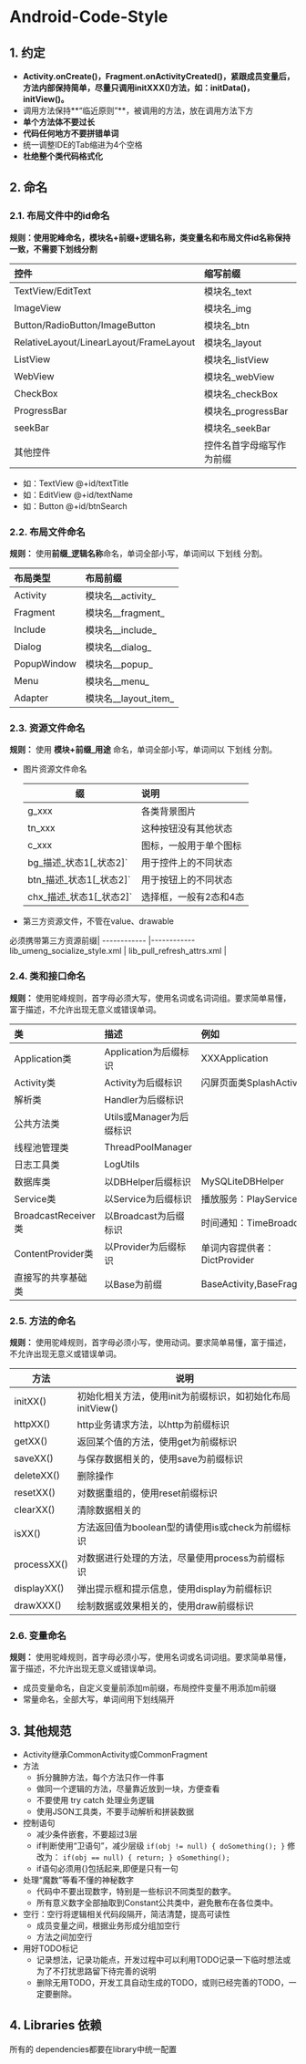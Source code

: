 # Android-Code-Style

## 1. 约定

* **Activity.onCreate()，Fragment.onActivityCreated()，紧跟成员变量后，方法内部保持简单，尽量只调用initXXX()方法，如：initData()，initView()。**
* 调用方法保持**“临近原则”**，被调用的方法，放在调用方法下方
* **单个方法体不要过长**
* **代码任何地方不要拼错单词**
* 统一调整IDE的Tab缩进为4个空格
* **杜绝整个类代码格式化**

## 2. 命名

### 2.1. 布局文件中的id命名

**规则：使用驼峰命名，模块名+前缀+逻辑名称，类变量名和布局文件id名称保持一致，不需要下划线分割**

控件	| 缩写前缀
:--	| :-----
TextView/EditText	| 模块名_text 
ImageView 			| 模块名_img 
Button/RadioButton/ImageButton | 模块名_btn 
RelativeLayout/LinearLayout/FrameLayout | 模块名_layout 
ListView	| 模块名_listView 
WebView 	| 模块名_webView 
CheckBox 	| 模块名_checkBox 
ProgressBar	| 模块名_progressBar 
seekBar 	| 模块名_seekBar 
其他控件 	| 控件名首字母缩写作为前缀

* 如：TextView @+id/textTitle
* 如：EditView @+id/textName
* 如：Button @+id/btnSearch


### 2.2. 布局文件命名

**规则：** 使用**前缀_逻辑名称**命名，单词全部小写，单词间以 下划线 分割。

布局类型	| 布局前缀
:------	| :------
Activity	| 模块名__activity_ 
Fragment	| 模块名__fragment_ 
Include		| 模块名__include_ 
Dialog		| 模块名__dialog_ 
PopupWindow	| 模块名__popup_ 
Menu		| 模块名__menu_ 
Adapter		| 模块名__layout_item_ 

### 2.3. 资源文件命名

**规则：** 使用 **模块+前缀_用途** 命名，单词全部小写，单词间以 下划线 分割。

* 图片资源文件命名

	缀	| 说明
	--	| :--
	g_xxx		| 各类背景图片
	tn_xxx 	| 这种按钮没有其他状态
	c_xxx 		| 图标，一般用于单个图标
	bg_描述_状态1[_状态2]` 	| 用于控件上的不同状态
	btn_描述_状态1[_状态2]` 	| 用于按钮上的不同状态
	chx_描述_状态1[_状态2]` 	| 选择框，一般有2态和4态

* 第三方资源文件，不管在value、drawable

必须携带第三方资源前缀|
------------ |------------ 
lib_umeng_socialize_style.xml |
lib_pull_refresh_attrs.xml |



### 2.4. 类和接口命名

**规则：** 使用驼峰规则，首字母必须大写，使用名词或名词词组。要求简单易懂，富于描述，不允许出现无意义或错误单词。

类	| 描述	| 例如
:--	| :--	| :--
Application类 	| Application为后缀标识 |XXXApplication
Activity类	| Activity为后缀标识 | 闪屏页面类SplashActivity
解析类		| Handler为后缀标识
公共方法类	| Utils或Manager为后缀标识
线程池管理类	| ThreadPoolManager
日志工具类	| LogUtils
数据库类	| 以DBHelper后缀标识 | MySQLiteDBHelper
Service类 	| 以Service为后缀标识 | 播放服务：PlayService
BroadcastReceiver类 | 以Broadcast为后缀标识 | 时间通知：TimeBroadcast
ContentProvider类 | 以Provider为后缀标识 | 单词内容提供者：DictProvider
直接写的共享基础类 | 以Base为前缀 | BaseActivity,BaseFragment

### 2.5. 方法的命名

**规则：** 使用驼峰规则，首字母必须小写，使用动词。要求简单易懂，富于描述，不允许出现无意义或错误单词。

方法	| 说明
---	| ---
initXX()	| 初始化相关方法，使用init为前缀标识，如初始化布局initView()
httpXX()	| http业务请求方法，以http为前缀标识
getXX()		| 返回某个值的方法，使用get为前缀标识
saveXX()	| 与保存数据相关的，使用save为前缀标识
deleteXX()	| 删除操作
resetXX()	| 对数据重组的，使用reset前缀标识
clearXX()	| 清除数据相关的
isXX()		| 方法返回值为boolean型的请使用is或check为前缀标识
processXX()	| 对数据进行处理的方法，尽量使用process为前缀标识
displayXX()	| 弹出提示框和提示信息，使用display为前缀标识
drawXXX()	| 绘制数据或效果相关的，使用draw前缀标识



### 2.6. 变量命名

**规则：** 使用驼峰规则，首字母必须小写，使用名词或名词词组。要求简单易懂，富于描述，不允许出现无意义或错误单词。

* 成员变量命名，自定义变量前添加m前缀，布局控件变量不用添加m前缀
* 常量命名，全部大写，单词间用下划线隔开


## 3. 其他规范
* Activity继承CommonActivity或CommonFragment
* 方法
	* 拆分臃肿方法，每个方法只作一件事
	* 做同一个逻辑的方法，尽量靠近放到一块，方便查看
	* 不要使用 try catch 处理业务逻辑
	* 使用JSON工具类，不要手动解析和拼装数据
* 控制语句
	* 减少条件嵌套，不要超过3层
	* if判断使用“卫语句”，减少层级
	`
	if(obj != null) {
		doSomething();
	}
	`
	修改为：
	`
	if(obj == null) {
		return;
	}
		oSomething();	`
	* if语句必须用{}包括起来,即便是只有一句
* 处理“魔数”等看不懂的神秘数字
	* 代码中不要出现数字，特别是一些标识不同类型的数字。
	* 所有意义数字全部抽取到Constant公共类中，避免散布在各位类中。
* 空行：空行将逻辑相关代码段隔开，简洁清楚，提高可读性
	* 成员变量之间，根据业务形成分组加空行
	* 方法之间加空行
* 用好TODO标记
	* 记录想法，记录功能点，开发过程中可以利用TODO记录一下临时想法或为了不打扰思路留下待完善的说明
	* 删除无用TODO，开发工具自动生成的TODO，或则已经完善的TODO，一定要删除。


## 4. Libraries 依赖

所有的 dependencies都要在library中统一配置



